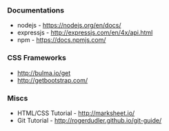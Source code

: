 

### Documentations
* nodejs - https://nodejs.org/en/docs/
* expressjs - http://expressjs.com/en/4x/api.html
* npm - https://docs.npmjs.com/

### CSS Frameworks
* http://bulma.io/get
* http://getbootstrap.com/

### Miscs
* HTML/CSS Tutorial - http://marksheet.io/
* Git Tutorial - http://rogerdudler.github.io/git-guide/